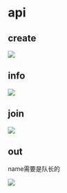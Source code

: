 # api

## create

![](https://pub-808b90b25ac94f99b07662ad753ee98f.r2.dev/2024/11/8a43eb94c25b8fa6292b889d306ef0d4.png)

## info

![](https://pub-808b90b25ac94f99b07662ad753ee98f.r2.dev/2024/11/74153a92e1f2b4f22c784431d06f84fe.png)

## join

![](https://pub-808b90b25ac94f99b07662ad753ee98f.r2.dev/2024/11/3bdf20b0ada68a43c9bafb64fa12e451.png)

## out

name需要是队长的

![](https://pub-808b90b25ac94f99b07662ad753ee98f.r2.dev/2024/11/2d29130816eaafcd8c78edfe4a2d6534.png)
